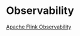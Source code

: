 
# Observability

[Apache Flink Observability](https://sarthak-acoustic.medium.com/apache-flink-observability-7c35bae3308b)
